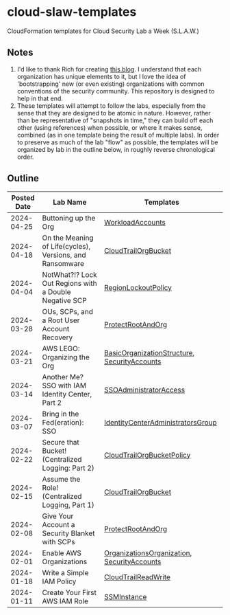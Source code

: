 # cloud-slaw-templates

CloudFormation templates for Cloud Security Lab a Week (S.L.A.W.)

## Notes

1. I'd like to thank Rich for creating [this blog](https://slaw.securosis.com/). I understand that each organization
   has unique elements to it, but I love the idea of 'bootstrapping' new (or even existing)
   organizations with common conventions of the security community. This repository is
   designed to help in that end.
2. These templates will attempt to follow the labs, especially from the sense that they
   are designed to be atomic in nature. However, rather than be representative of
   "snapshots in time," they can build off each other (using references) when possible, or
   where it makes sense, combined (as in one template being the result of multiple labs).
   In order to preserve as much of the lab "flow" as possible, the templates will be
   organized by lab in the outline below, in roughly reverse chronological order.

## Outline

| Posted Date | Lab Name                                                 | Templates                                                                                                                                |
| ----------- | -------------------------------------------------------- | ---------------------------------------------------------------------------------------------------------------------------------------- |
| 2024-04-25  | Buttoning up the Org                                     | [WorkloadAccounts](./templates/WorkloadAccounts.template)                                                                                |
| 2024-04-18  | On the Meaning of Life(cycles), Versions, and Ransomware | [CloudTrailOrgBucket](./templates/CloudTrailOrgBucket.template)                                                                          |
| 2024-04-04  | NotWhat?!? Lock Out Regions with a Double Negative SCP   | [RegionLockoutPolicy](./templates/RegionLockoutPolicy.template)                                                                          |
| 2024-03-28  | OUs, SCPs, and a Root User Account Recovery              | [ProtectRootAndOrg](./templates/ProtectRootAndOrg.template)                                                                              |
| 2024-03-21  | AWS LEGO: Organizing the Org                             | [BasicOrganizationStructure](./templates/BasicOrganizationStructure.template), [SecurityAccounts](./templates/SecurityAccounts.template) |
| 2024-03-14  | Another Me? SSO with IAM Identity Center, Part 2         | [SSOAdministratorAccess](./templates/SSOAdministratorAccess.template)                                                                    |
| 2024-03-07  | Bring in the Fed(eration): SSO                           | [IdentityCenterAdministratorsGroup](./templates/IdentityCenterAdministratorsGroup.template)                                              |
| 2024-02-22  | Secure that Bucket! (Centralized Logging: Part 2)        | [CloudTrailOrgBucketPolicy](./templates/CloudTrailOrgBucketPolicy.template)                                                              |
| 2024-02-15  | Assume the Role! (Centralized Logging, Part 1)           | [CloudTrailOrgBucket](./templates/CloudTrailOrgBucket.template)                                                                          |
| 2024-02-08  | Give Your Account a Security Blanket with SCPs           | [ProtectRootAndOrg](./templates/ProtectRootAndOrg.template)                                                                              |
| 2024-02-01  | Enable AWS Organizations                                 | [OrganizationsOrganization](./templates/OrganizationsOrganization.template), [SecurityAccounts](./templates/SecurityAccounts.template)   |
| 2024-01-18  | Write a Simple IAM Policy                                | [CloudTrailReadWrite](./templates/CloudTrailReadWrite.template)                                                                          |
| 2024-01-11  | Create Your First AWS IAM Role                           | [SSMInstance](./templates/SSMInstance.template)                                                                                          |
